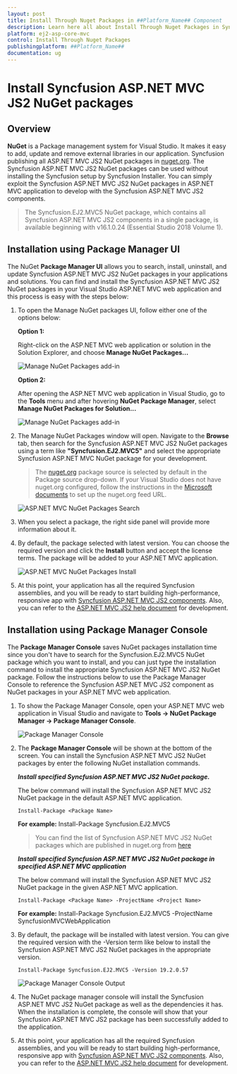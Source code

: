 ```yaml
---
layout: post
title: Install Through Nuget Packages in ##Platform_Name## Component
description: Learn here all about Install Through Nuget Packages in Syncfusion ##Platform_Name## component and more.
platform: ej2-asp-core-mvc
control: Install Through Nuget Packages
publishingplatform: ##Platform_Name##
documentation: ug
---
```


# Install Syncfusion ASP.NET MVC JS2 NuGet packages

## Overview

**NuGet** is a Package management system for Visual Studio. It makes it easy to add, update and remove external libraries in our application. Syncfusion publishing all ASP.NET MVC JS2  NuGet packages in [nuget.org](https://www.nuget.org/packages?q=Tags%3A%22AspNet.MVC%20EJ2%22+syncfusion). The Syncfusion ASP.NET MVC JS2 NuGet packages can be used without installing the Syncfusion setup by Syncfusion Installer. You can simply exploit the Syncfusion ASP.NET MVC JS2 NuGet packages in ASP.NET MVC application to develop with the Syncfusion ASP.NET MVC JS2 components.

> The Syncfusion.EJ2.MVC5 NuGet package, which contains all Syncfusion ASP.NET MVC JS2 components in a single package, is available beginning with v16.1.0.24 (Essential Studio 2018 Volume 1).

## Installation using Package Manager UI

The NuGet **Package Manager UI** allows you to search, install, uninstall, and update Syncfusion ASP.NET MVC JS2 NuGet packages in your applications and solutions. You can find and install the Syncfusion ASP.NET MVC JS2 NuGet packages in your Visual Studio ASP.NET MVC web application and this process is easy with the steps below:

1. To open the Manage NuGet packages UI, follow either one of the options below:

    **Option 1:**

    Right-click on the ASP.NET MVC web application or solution in the Solution Explorer, and choose **Manage NuGet Packages...**

    ![Manage NuGet Packages add-in](images/ManageNuGet.png)

    **Option 2:**

    After opening the ASP.NET MVC web application in Visual Studio, go to the **Tools** menu and after hovering **NuGet Package Manager**, select **Manage NuGet Packages for Solution...**

    ![Manage NuGet Packages add-in](images/ManageNuGetOption2.png)

2. The Manage NuGet Packages window will open. Navigate to the **Browse** tab, then search for the Syncfusion ASP.NET MVC JS2 NuGet packages using a term like **"Syncfusion.EJ2.MVC5"** and select the appropriate Syncfusion ASP.NET MVC NuGet package for your development.

    > The [nuget.org](https://api.nuget.org/v3/index.json) package source is selected by default in the Package source drop-down. If your Visual Studio does not have nuget.org configured, follow the instructions in the [Microsoft documents](https://docs.microsoft.com/en-us/nuget/tools/package-manager-ui#package-sources) to set up the nuget.org feed URL.

    ![ASP.NET MVC NuGet Packages Search](images/NuGetSearch.png)

3. When you select a package, the right side panel will provide more information about it.

4. By default, the package selected with latest version. You can choose the required version and click the **Install** button and accept the license terms. The package will be added to your ASP.NET MVC application.

    ![ASP.NET MVC NuGet Packages Install](images/InstallNuGet.png)

5. At this point, your application has all the required Syncfusion assemblies, and you will be ready to start building high-performance, responsive app with [Syncfusion ASP.NET MVC JS2 components](https://www.syncfusion.com/aspnet-mvc-ui-controls). Also, you can refer to the [ASP.NET MVC JS2 help document](https://ej2.syncfusion.com/aspnetmvc/documentation/introduction/) for development.

## Installation using Package Manager Console

The **Package Manager Console** saves NuGet packages installation time since you don't have to search for the Syncfusion.EJ2.MVC5 NuGet package which you want to install, and you can just type the installation command to install the appropriate Syncfusion ASP.NET MVC JS2 NuGet package. Follow the instructions below to use the Package Manager Console to reference the Syncfusion ASP.NET MVC JS2 component as NuGet packages in your ASP.NET MVC web application.

1. To show the Package Manager Console, open your ASP.NET MVC web application in Visual Studio and navigate to **Tools -> NuGet Package Manager -> Package Manager Console**.

    ![Package Manager Console ](images/console.png)

2. The **Package Manager Console** will be shown at the bottom of the screen. You can install the Syncfusion ASP.NET MVC JS2 NuGet packages by enter the following NuGet installation commands.

    ***Install specified Syncfusion ASP.NET MVC JS2 NuGet package.***

    The below command will install the Syncfusion ASP.NET MVC JS2 NuGet package in the default ASP.NET MVC application.

    ```Install-Package <Package Name>```

    **For example:** Install-Package Syncfusion.EJ2.MVC5

    > You can find the list of Syncfusion ASP.NET MVC JS2 NuGet packages which are published in nuget.org from [here](https://www.nuget.org/packages?q=Tags%3A%22AspNet.Mvc%20EJ2%22+syncfusion)

    ***Install specified Syncfusion ASP.NET MVC JS2 NuGet package in specified ASP.NET MVC application***

    The below command will install the Syncfusion ASP.NET MVC JS2 NuGet package in the given ASP.NET MVC application.

    ```Install-Package <Package Name> -ProjectName <Project Name>```

    **For example:** Install-Package Syncfusion.EJ2.MVC5 -ProjectName SyncfusionMVCWebApplication

3. By default, the package will be installed with latest version. You can give the required version with the -Version term like below to install the Syncfusion ASP.NET MVC JS2 NuGet packages in the appropriate version.

    ```Install-Package Syncfusion.EJ2.MVC5 -Version 19.2.0.57```

    ![Package Manager Console Output ](images/ConsoleInstallationOutput.PNG)

4. The NuGet package manager console will install the Syncfusion ASP.NET MVC JS2 NuGet package as well as the dependencies it has. When the installation is complete, the console will show that your Syncfusion ASP.NET MVC JS2 package has been successfully added to the application.

5. At this point, your application has all the required Syncfusion assemblies, and you will be ready to start building high-performance, responsive app with [Syncfusion ASP.NET MVC JS2 components](https://www.syncfusion.com/aspnet-core-ui-controls). Also, you can refer to the [ASP.NET MVC JS2 help document](https://ej2.syncfusion.com/aspnetcore/documentation/introduction/) for development.